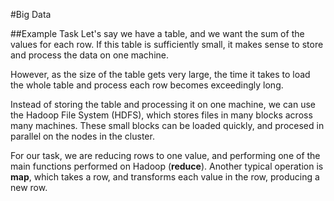 #Big Data

##Example Task
Let's say we have a table, and we want the sum of the values for each row.
If this table is sufficiently small, it makes sense to store and process the data on one machine.

However, as the size of the table gets very large, the time it takes to load the whole table and process each row becomes exceedingly long.

Instead of storing the table and processing it on one machine, we can use the Hadoop File System (HDFS), which stores files in many blocks across many machines.
These small blocks can be loaded quickly, and procesed in parallel on the nodes in the cluster.

For our task, we are reducing rows to one value, and performing one of the main functions performed on Hadoop (__reduce__). Another typical operation is __map__, which takes a row, and transforms each value in the row, producing a new row.
